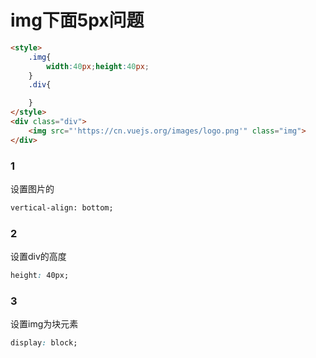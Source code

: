 # img下面5px问题

``` html
<style>
    .img{
        width:40px;height:40px;
    }
    .div{

    }
</style>
<div class="div">
    <img src="'https://cn.vuejs.org/images/logo.png'" class="img">
</div>
```

### 1
设置图片的
``` html
vertical-align: bottom;
```
### 2
设置div的高度
``` css
height: 40px;
```
### 3
设置img为块元素
``` css
display: block;
```